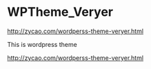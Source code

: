 # WPTheme_Veryer
http://zycao.com/wordperss-theme-veryer.html

This is wordpress theme 

 http://zycao.com/wordperss-theme-veryer.html
